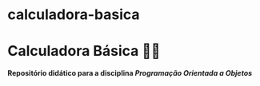 # calculadora-basica
# Calculadora Básica 📐✨   
**Repositório didático para a disciplina _Programação Orientada a Objetos_**
